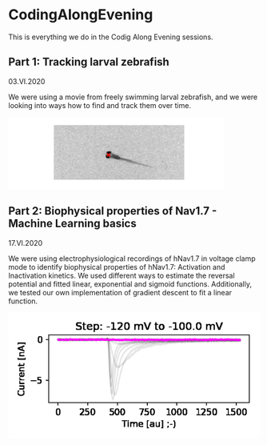 # CodingAlongEvening
This is everything we do in the Codig Along Evening sessions.

## Part 1: Tracking larval zebrafish

03.VI.2020

We were using a movie from freely swimming larval zebrafish,
and we were looking into ways how to find and track them over time.

![Tracking fish](1_Tracking_larval_zebrafish\tracking_fish_result.gif) 

## Part 2: Biophysical properties of Nav1.7 - Machine Learning basics

17.VI.2020

We were using electrophysiological recordings of hNav1.7 in voltage clamp mode
to identify biophysical properties of hNav1.7: Activation and Inactivation kinetics.
We used different ways to estimate the reversal potential and fitted linear,
exponential and sigmoid functions. Additionally, we tested our own implementation of gradient descent 
to fit a linear function. 

![Voltage-dependent inward current](2_Machine_Learning_Electrophysiology\voltage_clamp.gif)


